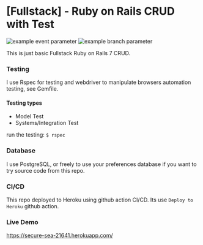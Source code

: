 # [Fullstack] - Ruby on Rails CRUD with Test

![example event parameter](https://github.com/netng/Fullstack-Ruby-on-Rails-CRUD-Basic-with-Test/actions/workflows/ci/badge.svg?event=push)
![example branch parameter](https://github.com/netng/Fullstack-Ruby-on-Rails-CRUD-Basic-with-Test/actions/workflows/ci/badge.svg?branch=main)

This is just basic Fullstack Ruby on Rails 7 CRUD.

### Testing
I use Rspec for testing and webdriver to manipulate browsers automation testing, see Gemfile.

#### Testing types
- Model Test
- Systems/Integration Test

run the testing:
`$ rspec`

### Database
I use PostgreSQL, or freely to use your preferences database if you want to try source code from this repo.

### CI/CD
This repo deployed to Heroku using github action CI/CD. Its use `Deploy to Heroku` github action.

### Live Demo
https://secure-sea-21641.herokuapp.com/